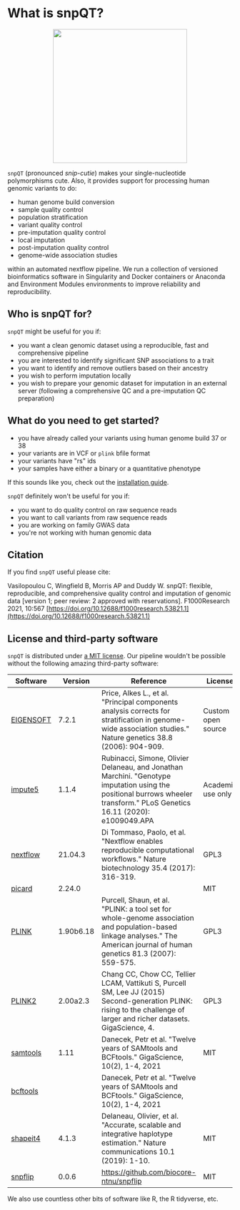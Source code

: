 # What is snpQT?

<p align="center">
  <img width="300" height="300" src="https://raw.githubusercontent.com/nebfield/snpQT/master/docs/img/logo.png">
</p>

`snpQT` (pronounced _snip-cutie_) makes your single-nucleotide polymorphisms
cute. Also, it provides support for processing human genomic variants to do: 

* human genome build conversion
* sample quality control
* population stratification
* variant quality control
* pre-imputation quality control
* local imputation
* post-imputation quality control
* genome-wide association studies

within an automated nextflow pipeline. We run a collection of versioned
bioinformatics software in Singularity and Docker containers or Anaconda and Environment Modules environments to
improve reliability and reproducibility.

## Who is snpQT for?

`snpQT` might be useful for you if:

* you want a clean genomic dataset using a reproducible, fast and comprehensive pipeline
* you are interested to identify significant SNP associations to a trait
* you want to identify and remove outliers based on their ancestry
* you wish to perform imputation locally
* you wish to prepare your genomic dataset for imputation in an external server (following a comprehensive QC and a pre-imputation QC preparation)

## What do you need to get started?

* you have already called your variants using human genome build 37 or 38
* your variants are in VCF or `plink` bfile format
* your variants have "rs" ids
* your samples have either a binary or a quantitative phenotype

If this sounds like you, check out the [installation
guide](quickstart/installation.md). 

`snpQT` definitely won't be useful for you if:

* you want to do quality control on raw sequence reads 
* you want to call variants from raw sequence reads 
* you are working on family GWAS data
* you're not working with human genomic data 

## Citation

If you find `snpQT` useful please cite:

Vasilopoulou C, Wingfield B, Morris AP and Duddy W. snpQT: flexible, reproducible, and comprehensive quality control and imputation of genomic data [version 1; peer review: 2 approved with reservations]. F1000Research 2021, 10:567 [https://doi.org/10.12688/f1000research.53821.1](https://doi.org/10.12688/f1000research.53821.1)

## License and third-party software 

`snpQT` is distributed under [a MIT license](https://github.com/nebfield/snpQT/blob/master/LICENSE.md). Our pipeline wouldn't be possible without the following amazing third-party software:

| Software                                                        | Version   | Reference                                                                                                                                                                   | License            |
|-----------------------------------------------------------------|-----------|-----------------------------------------------------------------------------------------------------------------------------------------------------------------------------|--------------------|
| [EIGENSOFT](https://www.hsph.harvard.edu/alkes-price/software/) | 7.2.1     | Price, Alkes L., et al. "Principal components analysis corrects for stratification in genome-wide association studies." Nature genetics 38.8 (2006): 904-909.               | Custom open source |
| [impute5](https://www.dropbox.com/sh/mwnceyhir8yze2j/AADbzP6QuAFPrj0Z9_I1RSmla?dl=0)                       | 1.1.4       | Rubinacci, Simone, Olivier Delaneau, and Jonathan Marchini. "Genotype imputation using the positional burrows wheeler transform." PLoS Genetics 16.11 (2020): e1009049.APA  | Academic use only  |
| [nextflow](https://nextflow.io)                                 | 21.04.3   | Di Tommaso, Paolo, et al. "Nextflow enables reproducible computational workflows." Nature biotechnology 35.4 (2017): 316-319.                                               | GPL3               |
| [picard](https://broadinstitute.github.io/picard/)              | 2.24.0    |                                                                                                                                                                             | MIT                |
| [PLINK](https://www.cog-genomics.org/plink/1.9/)                | 1.90b6.18 | Purcell, Shaun, et al. "PLINK: a tool set for whole-genome association and population-based linkage analyses." The American journal of human genetics 81.3 (2007): 559-575. | GPL3               |
| [PLINK2](https://www.cog-genomics.org/plink/2.0/)               | 2.00a2.3  | Chang CC, Chow CC, Tellier LCAM, Vattikuti S, Purcell SM, Lee JJ (2015) Second-generation PLINK: rising to the challenge of larger and richer datasets. GigaScience, 4.     | GPL3               |
| [samtools](https://samtools.github.io)                          | 1.11      | Danecek, Petr et al. "Twelve years of SAMtools and BCFtools." GigaScience, 10(2), 1-4, 2021                                                                                                                                                                           | MIT                |
| [bcftools](https://samtools.github.io/bcftools/bcftools.html)   |           | Danecek, Petr et al. "Twelve years of SAMtools and BCFtools." GigaScience, 10(2), 1-4, 2021
| [shapeit4](https://odelaneau.github.io/shapeit4/)               | 4.1.3     | Delaneau, Olivier, et al. "Accurate, scalable and integrative haplotype estimation." Nature communications 10.1 (2019): 1-10.                                               | MIT                |
| [snpflip](https://github.com/biocore-ntnu/snpflip)              | 0.0.6     |  https://github.com/biocore-ntnu/snpflip                                                                                                                                                                           | MIT                |

We also use countless other bits of software like R, the R tidyverse, etc. 

